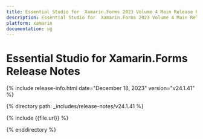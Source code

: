 ```yaml
---
title: Essential Studio for  Xamarin.Forms 2023 Volume 4 Main Release Release Notes  
description: Essential Studio for  Xamarin.Forms 2023 Volume 4 Main Release Release Notes  
platform: xamarin
documentation: ug
---
```


# Essential Studio for  Xamarin.Forms  Release Notes  

{% include release-info.html date="December 18, 2023"  version="v24.1.41" %} 

{% directory path: _includes/release-notes/v24.1.41 %}

{% include {{file.url}} %}

{% enddirectory %}